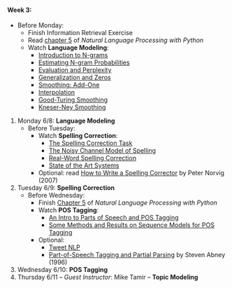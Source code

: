 #### Week 3:
- Before Monday:
    * Finish Information Retrieval Exercise  
    * Read [chapter 5](http://www.nltk.org/book_1ed/ch05.html) of _Natural Language Processing with Python_  
    * Watch **Language Modeling**:
        - [Introduction to N-grams](https://class.coursera.org/nlp/lecture/14)
        - [Estimating N-gram Probabilities](https://class.coursera.org/nlp/lecture/128)
        - [Evaluation and Perplexity](https://class.coursera.org/nlp/lecture/129)
        - [Generalization and Zeros](https://class.coursera.org/nlp/lecture/17)
        - [Smoothing: Add-One](https://class.coursera.org/nlp/lecture/18)
        - [Interpolation](https://class.coursera.org/nlp/lecture/19)
        - [Good-Turing Smoothing](https://class.coursera.org/nlp/lecture/32)
        - [Kneser-Ney Smoothing](https://class.coursera.org/nlp/lecture/20)  

1. Monday 6/8: **Language Modeling**
    - Before Tuesday:
        + Watch **Spelling Correction**:
            * [The Spelling Correction Task](https://class.coursera.org/nlp/lecture/21)
            * [The Noisy Channel Model of Spelling](https://class.coursera.org/nlp/lecture/22)
            * [Real-Word Spelling Correction](https://class.coursera.org/nlp/lecture/23)
            * [State of the Art Systems](https://class.coursera.org/nlp/lecture/24)
        + Optional: read [How to Write a Spelling Corrector](http://norvig.com/spell-correct.html) by Peter Norvig (2007)
2. Tuesday 6/9: **Spelling Correction**
    - Before Wednesday:
        + Finish [Chapter 5](http://www.nltk.org/book_1ed/ch05.html) of _Natural Language Processing with Python_
        + Watch **POS Tagging**:
            * [An Intro to Parts of Speech and POS Tagging](https://class.coursera.org/nlp/lecture/149)
            * [Some Methods and Results on Sequence Models for POS Tagging](https://class.coursera.org/nlp/lecture/150)
        + Optional: 
            * [Tweet NLP](http://www.ark.cs.cmu.edu/TweetNLP/)
            * [Part-of-Speech Tagging and Partial Parsing](http://web5.cs.columbia.edu/~julia/courses/old/cs4705-04/abney96.pdf) by Steven Abney (1996)
3. Wednesday 6/10: **POS Tagging**
4. Thursday 6/11 – *Guest Instructor*: Mike Tamir – **Topic Modeling**
